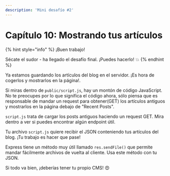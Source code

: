 ```yaml
---
description: 'Mini desafío #2'
---
```


# Capítulo 10: Mostrando tus artículos

{% hint style="info" %}
¡Buen trabajo!

Sécate el sudor - ha llegado el desafío final. ¡Puedes hacerlo! 💥
{% endhint %}

Ya estamos guardando los artículos del blog en el servidor. ¡Es hora de cogerlos y mostrarlos en la página!.

Si miras dentro de `public/script.js`, hay un montón de código JavaScript. No te preocupes por lo que significa el código ahora, sólo piensa que es responsable de mandar un request para obtener\(GET\) los artículos antiguos y mostrarlos en la página debajo de "Recent Posts".

`script.js` trata de cargar los posts antiguos haciendo un request GET. Mira dentro a ver si puedes encontrar algún endpoint útil.

Tu archivo `script.js` quiere recibir el JSON conteniendo tus artículos del blog. ¡Tu trabajo es hacer que pase!

Express tiene un método muy útil llamado `res.sendFile()` que permite mandar fácilmente archivos de vuelta al cliente. Usa este método con tu JSON.

Si todo va bien, ¡deberías tener tu propio CMS! 😍

